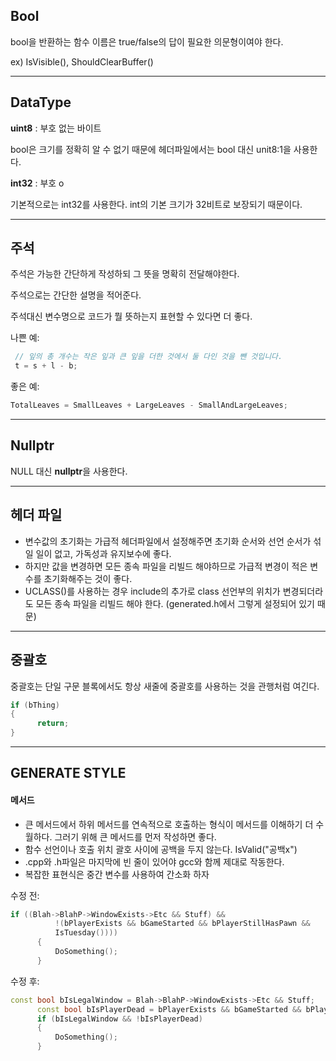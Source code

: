## Bool

bool을 반환하는 함수 이름은 true/false의 답이 필요한 의문형이여야 한다.

ex) IsVisible(), ShouldClearBuffer()

---

## DataType

**uint8** : 부호 없는 바이트

bool은 크기를 정확히 알 수 없기 때문에 헤더파일에서는 bool 대신 unit8:1을 사용한다. 

**int32** : 부호 o

기본적으로는 int32를 사용한다. int의 기본 크기가 32비트로 보장되기 때문이다.

---

## 주석

주석은 가능한 간단하게 작성하되 그 뜻을 명확히 전달해야한다.

주석으로는 간단한 설명을 적어준다.

주석대신 변수명으로 코드가 뭘 뜻하는지 표현할 수 있다면 더 좋다.

나쁜 예:

```cpp
 // 잎의 총 개수는 작은 잎과 큰 잎을 더한 것에서 둘 다인 것을 뺀 것입니다.
 t = s + l - b;
```

좋은 예:

```cpp 
TotalLeaves = SmallLeaves + LargeLeaves - SmallAndLargeLeaves;
```

---

## Nullptr

NULL 대신 **nullptr**을 사용한다.

---

## 헤더 파일

- 변수값의 초기화는 가급적 헤더파일에서 설정해주면 초기화 순서와 선언 순서가 섞일 일이 없고, 가독성과 유지보수에 좋다.
- 하지만 값을 변경하면 모든 종속 파일을 리빌드 해야하므로 가급적 변경이 적은 변수를 초기화해주는 것이 좋다.
- UCLASS()를 사용하는 경우 include의 추가로 class 선언부의 위치가 변경되더라도 모든 종속 파일을 리빌드 해야 한다. (generated.h에서 그렇게 설정되어 있기 때문)

---

## 중괄호

중괄호는 단일 구문 블록에서도 항상 새줄에 중괄호를 사용하는 것을 관행처럼 여긴다.

```cpp
if (bThing)
{
      return;
}
```

---

## GENERATE STYLE

#### 메서드

- 큰 메서드에서 하위 메서드를 연속적으로 호출하는 형식이 메서드를 이해하기 더 수월하다. 그러기 위해 큰 메서드를 먼저 작성하면 좋다.
- 함수 선언이나 호출 위치 괄호 사이에 공백을 두지 않는다. IsValid("공백x")
- .cpp와 .h파일은 마지막에 빈 줄이 있어야 gcc와 함께 제대로 작동한다.
- 복잡한 표현식은 중간 변수를 사용하여 간소화 하자

수정 전:

```cpp
if ((Blah->BlahP->WindowExists->Etc && Stuff) &&
          !(bPlayerExists && bGameStarted && bPlayerStillHasPawn &&
          IsTuesday())))
      {
          DoSomething();
      }
```

수정 후:

```cpp
const bool bIsLegalWindow = Blah->BlahP->WindowExists->Etc && Stuff;
      const bool bIsPlayerDead = bPlayerExists && bGameStarted && bPlayerStillHasPawn && IsTuesday();
      if (bIsLegalWindow && !bIsPlayerDead)
      {
          DoSomething();
      }
```